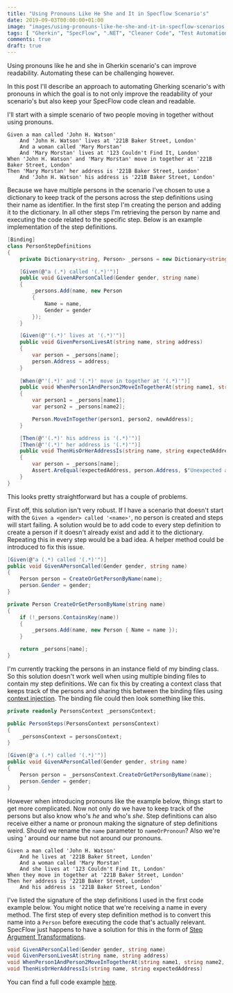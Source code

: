 ```yaml
---
title: "Using Pronouns Like He She and It in Specflow Scenario's"
date: 2019-09-03T00:00:00+01:00
image: "images/using-pronouns-like-he-she-and-it-in-specflow-scenarios.jpg"
tags: [ "Gherkin", "SpecFlow", ".NET", "Cleaner Code", "Test Automation" ]
comments: true
draft: true
---
```


Using pronouns like he and she in Gherkin scenario's can improve readability. Automating these can be challenging however.

In this post I'll describe an approach to automating Gherking scenario's with pronouns in which the goal is to not only improve the readability of your scenario's but also keep your SpecFlow code clean and readable.

I'll start with a simple scenario of two people moving in together without using pronouns.

```Gherkin
Given a man called 'John H. Watson'
    And 'John H. Watson' lives at '221B Baker Street, London'
    And a woman called 'Mary Morstan'
    And 'Mary Morstan' lives at '123 Couldn't Find It, London'
When 'John H. Watson' and 'Mary Morstan' move in together at '221B Baker Street, London'
Then 'Mary Morstan' her address is '221B Baker Street, London'
    And 'John H. Watson' his address is '221B Baker Street, London'
```

Because we have multiple persons in the scenario I've chosen to use a dictionary to keep track of the persons across the step definitions using their name as identifier. In the first step I'm creating the person and adding it to the dictionary. In all other steps I'm retrieving the person by name and executing the code related to the specific step. Below is an example implementation of the step definitions.

```C#
[Binding]
class PersonStepDefinitions
{
    private Dictionary<string, Person> _persons = new Dictionary<string, Person>();

    [Given(@"a (.*) called '(.*)'")]
    public void GivenAPersonCalled(Gender gender, string name)
    {
        _persons.Add(name, new Person
        {
            Name = name,
            Gender = gender
        });
    }

    [Given(@"'(.*)' lives at '(.*)'")]
    public void GivenPersonLivesAt(string name, string address)
    {
        var person = _persons[name];
        person.Address = address;
    }
    
    [When(@"'(.*)' and '(.*)' move in together at '(.*)'")]
    public void WhenPerson1AndPerson2MoveInTogetherAt(string name1, string name2, string newAddress)
    {
        var person1 = _persons[name1];
        var person2 = _persons[name2];

        Person.MoveInTogether(person1, person2, newAddress);
    }

    [Then(@"'(.*)' his address is '(.*)'")]
    [Then(@"'(.*)' her address is '(.*)'")]
    public void ThenHisOrHerAddressIs(string name, string expectedAddress)
    {
        var person = _persons[name];
        Assert.AreEqual(expectedAddress, person.Address, $"Unexpected address for {name}");
    }
}
```

This looks pretty straightforward but has a couple of problems.

First off, this solution isn't very robust. If I have a scenario that doesn't start with the `Given a <gender> called '<name>'`, no person is created and steps will start failing. A solution would be to add code to every step definition to create a person if it doesn't already exist and add it to the dictionary. Repeating this in every step would be a bad idea. A helper method could be introduced to fix this issue.

```c#
[Given(@"a (.*) called '(.*)'")]
public void GivenAPersonCalled(Gender gender, string name)
{
    Person person = CreateOrGetPersonByName(name);
    person.Gender = gender;
}

private Person CreateOrGetPersonByName(string name)
{
    if (!_persons.ContainsKey(name))
    {
        _persons.Add(name, new Person { Name = name });
    }

    return _persons[name];
}
```

I'm currently tracking the persons in an instance field of my binding class. So this solution doesn't work well when using multiple binding files to contain my step definitions. We can fix this by creating a context class that keeps track of the persons and sharing this between the binding files using [context injection](https://specflow.org/documentation/Context-Injection/). The binding file could then look something like this.

```c#
private readonly PersonsContext _personsContext;

public PersonSteps(PersonsContext personsContext)
{
    _personsContext = personsContext;
}

[Given(@"a (.*) called '(.*)'")]
public void GivenAPersonCalled(Gender gender, string name)
{
    Person person = _personsContext.CreateOrGetPersonByName(name);
    person.Gender = gender;
}
```

However when introducing pronouns like the example below, things start to get more complicated. Now not only do we have to keep track of the persons but also know who's _he_ and who's _she_. Step definitions can also receive either a name or pronoun making the signature of step definitions weird. Should we rename the `name` parameter to `nameOrPronoun`? Also we're using ' around our name but not around our pronouns.

```Gherkin
Given a man called 'John H. Watson'
    And he lives at '221B Baker Street, London'
    And a woman called 'Mary Morstan'
    And she lives at '123 Couldn't Find It, London'
When they move in together at '221B Baker Street, London'
Then her address is '221B Baker Street, London'
    And his address is '221B Baker Street, London'
```

I've listed the signature of the step definitions I used in the first code example below. You might notice that we're receiving a name in every method. The first step of every step definition method is to convert this name into a `Person` before executing the code that's actually relevant. SpecFlow just happens to have a solution for this in the form of [Step Argument Transformations](https://specflow.org/documentation/Step-Argument-Transformations/).

```c#
void GivenAPersonCalled(Gender gender, string name)
void GivenPersonLivesAt(string name, string address)
void WhenPerson1AndPerson2MoveInTogetherAt(string name1, string name2, string newAddress)
void ThenHisOrHerAddressIs(string name, string expectedAddress)
```

You can find a full code example [here](https://github.com/ronaldbosma/blog-code-examples/tree/master/UsingPronounsInSpecFlowScenarios).